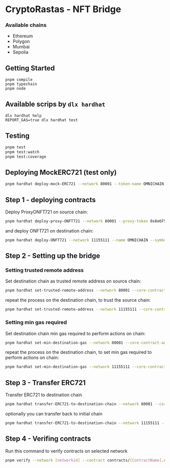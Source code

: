 # CryptoRastas - NFT Bridge

### Available chains

- Ethereum
- Polygon
- Mumbai
- Sepolia

## Getting Started

```shell
pnpm compile
pnpm typechain
pnpm node
```

## Available scrips by `dlx hardhat`

```shell
dlx hardhat help
REPORT_GAS=true dlx hardhat test
```

## Testing

```bash
pnpm test
pnpm test:watch
pnpm test:coverage
```

## Deploying MockERC721 (test only)

```bash
pnpm hardhat deploy-mock-ERC721 --network 80001 --token-name OMNICHAIN --token-symbol OMNI
```

## Step 1 - deploying contracts

Deploy ProxyONFT721 on source chain:

```bash
pnpm hardhat deploy-proxy-ONFT721 --network 80001 --proxy-token 0x8e6F5bBCa36879769A6e4C9E807683152b64B6FD
```

and deploy ONFT721 on destination chain:

```bash
pnpm hardhat deploy-ONFT721 --network 11155111 --name OMNICHAIN --symbol OMNI
```

## Step 2 - Setting up the bridge

### Setting trusted remote address

Set destination chain as trusted remote address on source chain:

```bash
pnpm hardhat set-trusted-remote-address --network 80001 --core-contract-address 0x1FB97771E7bd1DB0BF3b063d92e4A58CD191B54C --destination-chain-id 11155111 --destination-core-contract-address 0xE1c8ECbb0789FD6dB4cFb67FA074390c80EbD491
```

repeat the process on the destination chain, to trust the source chain:

```bash
pnpm hardhat set-trusted-remote-address --network 11155111 --core-contract-address 0xE1c8ECbb0789FD6dB4cFb67FA074390c80EbD491 --destination-chain-id 80001 --destination-core-contract-address 0x1FB97771E7bd1DB0BF3b063d92e4A58CD191B54C
```

### Setting min gas required

Set destination chain min gas required to perform actions on chain:

```bash
pnpm hardhat set-min-destination-gas --network 80001 --core-contract-address 0x1FB97771E7bd1DB0BF3b063d92e4A58CD191B54C --destination-chain-id 11155111
```

repeat the process on the destination chain, to set min gas required to perform actions on chain:

```bash
pnpm hardhat set-min-destination-gas --network 11155111 --core-contract-address 0xE1c8ECbb0789FD6dB4cFb67FA074390c80EbD491 --destination-chain-id 80001
```

## Step 3 - Transfer ERC721

Transfer ERC721 to destination chain

```bash
pnpm hardhat transfer-ERC721-to-destination-chain --network 80001 --core-contract-address 0x1FB97771E7bd1DB0BF3b063d92e4A58CD191B54C --destination-chain-id 11155111 --token-address 0x8e6F5bBCa36879769A6e4C9E807683152b64B6FD --token-id 1
```

optionally you can transfer back to initial chain

```bash
pnpm hardhat transfer-ERC721-to-destination-chain --network 11155111 --core-contract-address 0xE1c8ECbb0789FD6dB4cFb67FA074390c80EbD491 --destination-chain-id 80001 --token-address 0xE1c8ECbb0789FD6dB4cFb67FA074390c80EbD491 --token-id 1
```

## Step 4 - Verifing contracts

Run this command to verify contracts on selected network

```bash
pnpm verify --network [networkid] --contract contracts/[ContractName].sol:[Contract] [contractAddress] [arguments]
```

